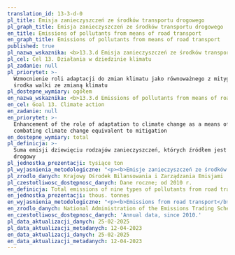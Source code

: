 ```yaml
---
translation_id: 13-3-d-0
pl_title: Emisja zanieczyszczeń ze środków transportu drogowego
pl_graph_title: Emisja zanieczyszczeń ze środków transportu drogowego
en_title: Emissions of pollutants from means of road transport
en_graph_title: Emissions of pollutants from means of road transport
published: true
pl_nazwa_wskaznika: <b>13.3.d Emisja zanieczyszczeń ze środków transportu drogowego</b>
pl_cel: Cel 13. Działania w dziedzinie klimatu
pl_zadanie: null
pl_priorytet: >-
  Wzmocnienie roli adaptacji do zmian klimatu jako równoważnego z mitygacją
  środka walki ze zmianą klimatu
pl_dostepne_wymiary: ogółem
en_nazwa_wskaznika: <b>13.3.d Emissions of pollutants from means of road transport</b>
en_cel: Goal 13. Climate action
en_zadanie: null
en_priorytet: >-
  Enhancement of the role of adaptation to climate change as a means of
  combating climate change equivalent to mitigation
en_dostepne_wymiary: total
pl_definicja: >-
  Suma emisji dziewięciu rodzajów zanieczyszczeń, których źródłem jest transport
  drogowy
pl_jednostka_prezentacji: tysiące ton
pl_wyjasnienia_metodologiczne: "<p><b>Emisje zanieczyszczeń ze środków transportu drogowego</b> szacuje się przy wykorzystaniu międzynarodowego oprogramowania do obliczania emisji gazów cieplarnianych i zanieczyszczeń z ruchu drogowego COPERT 5 (Computer Programme to calculate Emissions from Road Transport). Model ten został opracowany pod patronatem Europejskiej Agencji Środowiska (EEA) na potrzeby raportowania krajowych emisji z transportu drogowego przez państwa członkowskie. Metodyka szacowania emisji w modelu jest zgodna z obowiązującymi wytycznymi IPCC oraz EEA stosowanymi w międzynarodowym raportowaniu.</p> <p>Zanieczyszczenia ze środków transportu drogowego pochodzą głownie z procesów spalania paliw w silnikach samochodowych, ze ścierania opon, klocków hamulcowych w samochodach oraz wtórnego porywania pyłu z powierzchni ulic. Na wielkość emisji z sektora transportu wpływa przede wszystkim liczba i wiek pojazdów, stan nawierzchni dróg, organizacja ruchu drogowego.</p> <p>W skład emisji zanieczyszczeń ze środków transportu drogowego wlicza się:</p> <p>• Dwutlenek węgla</p> <p>• Metan</p> <p>• Podtlenek azotu</p> <p>• Tlenek węgla</p> <p>• Niemetanowe lotne związki organiczne</p> <p>• Tlenki azotu</p> <p>• Pyły (jako całkowity pył zawieszony)</p> <p>• Dwutlenek siarki</p> <p>• Ołów</p>"
pl_zrodlo_danych: Krajowy Ośrodek Bilansowania i Zarządzania Emisjami
pl_czestotliwosc_dostępnosc_danych: Dane roczne; od 2010 r.
en_definicja: Total emissions of nine types of pollutants from road transport
en_jednostka_prezentacji: thous. tonnes
en_wyjasnienia_metodologiczne: "<p><b>Emissions from road transport</b> are estimated using COPERT 5, an international software for calculating greenhouse gas and road traffic emissions (Computer Program for Calculating Road Transport Emissions). This model has been developed under the auspices of the European Environment Agency (EEA) for the reporting of emissions from national road transport by Member States. The model's emission estimation methodology is consistent with the applicable IPCC and EEA guidelines used in international reporting.</p> <p>Pollution from means of road transport comes mainly from fuel combustion processes in car engines, abrasion of tires, brake pads in cars and secondary entrainment of dust from road surfaces. The volume of emissions from the transport sector is mainly influenced by the number and age of vehicles, the condition of road surfaces and traffic organization.</p> <p>Pollutants emission from road transport facilities includes:</p> <p>• Carbon dioxide</p> <p>• Methane</p> <p>• Nitrous oxide</p> <p>• Carbon oxide</p> <p>• Non-methane volatile organic compounds</p> <p>• Nitrogen oxides</p> <p>• Particulates (as Total Suspended Particulates)</p> <p>• Sulphur dioxide</p> <p>• Lead</p>"
en_zrodlo_danych: National Administration of the Emissions Trading Scheme
en_czestotliwosc_dostępnosc_danych: 'Annual data, since 2010.'
pl_data_aktualizacji_danych: 25-02-2025
pl_data_aktualizacji_metadanych: 12-04-2023
en_data_aktualizacji_danych: 25-02-2025
en_data_aktualizacji_metadanych: 12-04-2023
---
```

